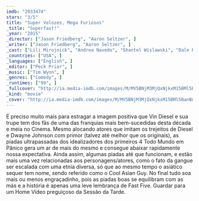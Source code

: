 ```yaml
---
imdb: "2933474"
stars: "3/5"
title: "Super Velozes, Mega Furiosos"
_title: "Superfast!"
_year: "2015"
_director: ["Jason Friedberg", "Aaron Seltzer", ]
_writer: ["Jason Friedberg", "Aaron Seltzer", ]
_cast: ["Lili Mirojnick", "Andrea Navedo", "Shantel Wislawski", "Dale Pavinski", "Veronica McCluskey", "Daniel Booko", "Alex Ashbaugh", "Shakira Barrera", "Joseph Julian Soria", ]
_countries: ["USA", ]
_languages: ["English", ]
_editor: ["Peck Prior", ]
_music: ["Tim Wynn", ]
_genres: ["Comedy", ]
_runtimes: ["99", ]
_fullcover: "http://ia.media-imdb.com/images/M/MV5BNjM3MjQxNjkxM15BMl5BanBnXkFtZTgwMDIyMTA0NDE@.jpg"
_kind: "movie"
_cover: "http://ia.media-imdb.com/images/M/MV5BNjM3MjQxNjkxM15BMl5BanBnXkFtZTgwMDIyMTA0NDE@._V1._SX94_SY140_.jpg"
---
```


É preciso muito mais para estragar a imagem positiva que Vin Diesel e sua trupe tem dos fãs de uma das franquias mais bem-sucedidas desta década e meia no Cinema. Mesmo alocando atores que imitam os trejeitos de Diesel e Dwayne Johnson com primor (talvez até melhor que os originais), as piadas ultrapassadas dos idealizadores dos primeiros 4 Todo Mundo em Pânico gera um ar de mais do mesmo e consegue abaixar rapidamente nossa expectativa. Ainda assim, algumas piadas até que funcionam, e estão mais uma vez relacionadas aos personagens/atores, como o fato da gangue ser escalada com uma etnia diversa, só que ao mesmo tempo o asiático sequer tem nome, sendo referido como o Cool Asian Guy. No final tudo soa mais ou menos engraçadinho, pois as piadas boas se equilibram com as más e a história é apenas uma leve lembrança de Fast Five. Guardar para um Home Vídeo preguiçoso da Sessão da Tarde.
